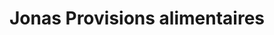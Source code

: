 ---
title: "Jonas Provisions alimentaires"
url: /jacmel/jonas-provisions-alimentaires/
shop: Lebensmittel
---
